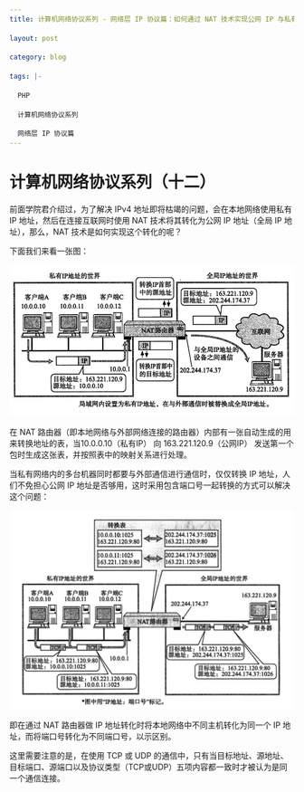 ```yaml
---
title: 计算机网络协议系列 - 网络层 IP 协议篇：如何通过 NAT 技术实现公网 IP 与私有 IP 地址间的转换

layout: post

category: blog

tags: |-

  PHP

  计算机网络协议系列

  网络层 IP 协议篇
---
```




# 计算机网络协议系列（十二）



前面学院君介绍过，为了解决 IPv4 地址即将枯竭的问题，会在本地网络使用私有 IP 地址，然后在连接互联网时使用 NAT 技术将其转化为公网 IP 地址（全局 IP 地址），那么，NAT 技术是如何实现这个转化的呢？

下面我们来看一张图：

![img](/assets/post/c928a12b468f1ebf84251204f9858123fa9514ba1af1a7cfd89ca5f90c4b04d2.png)

在 NAT 路由器（即本地网络与外部网络连接的路由器）内部有一张自动生成的用来转换地址的表，当10.0.0.10（私有IP） 向 163.221.120.9（公网IP） 发送第一个包时生成这张表，并按照表中的映射关系进行处理。

当私有网络内的多台机器同时都要与外部通信进行通信时，仅仅转换 IP 地址，人们不免担心公网 IP 地址是否够用，这时采用包含端口号一起转换的方式可以解决这个问题：

![img](/assets/post/4a9a75f957a63dc9b931491966bb33e969b5f8653d4eb5e70f34926b0333bcb4.png)

即在通过 NAT 路由器做 IP 地址转化时将本地网络中不同主机转化为同一个 IP 地址，而将端口号转化为不同端口号，以示区别。

这里需要注意的是，在使用 TCP 或 UDP 的通信中，只有当目标地址、源地址、目标端口、源端口以及协议类型（TCP或UDP）五项内容都一致时才被认为是同一个通信连接。